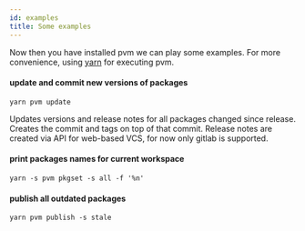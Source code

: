 ```yaml
---
id: examples
title: Some examples
---
```


Now then you have installed pvm we can play some examples.
For more convenience, using [yarn](https://yarnpkg.com) for executing pvm.

#### update and commit new versions of packages

```shell
yarn pvm update
```

Updates versions and release notes for all packages changed since release.
Creates the commit and tags on top of that commit.
Release notes are created via API for web-based VCS, for now only gitlab is supported.

#### print packages names for current workspace

```shell
yarn -s pvm pkgset -s all -f '%n'
```

#### publish all outdated packages

```shell
yarn pvm publish -s stale
```
